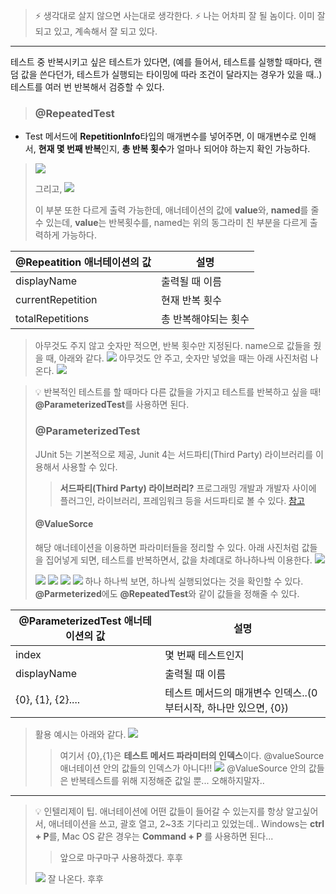 > ⚡ 생각대로 살지 않으면 사는대로 생각한다.
> ⚡ 나는 어차피 잘 될 놈이다. 이미 잘 되고 있고, 계속해서 잘 되고 있다.

---

테스트 중 반복시키고 싶은 테스트가 있다면, (예를 들어서, 테스트를 실행할 때마다, 랜덤 값을 쓴다던가, 테스트가 실행되는 타이밍에 따라 조건이 달라지는 경우가 있을 때..)
테스트를 여러 번 반복해서 검증할 수 있다.

> ### @RepeatedTest
* Test 메서드에 **RepetitionInfo**타입의 매개변수를 넣어주면, 이 매개변수로 인해서, **현재 몇 번째 반복**인지, **총 반복 횟수**가 얼마나 되어야 하는지 확인 가능하다.
>![](https://velog.velcdn.com/images/tjdtn4484/post/0c88590c-05a4-4413-b79f-5a29dd0be2db/image.png)
>
> 그리고,
> ![](https://velog.velcdn.com/images/tjdtn4484/post/cebc4825-7095-4515-bd7f-3c309b7b5145/image.png)
>
> 이 부분 또한 다르게 출력 가능한데,
> 애너테이션의 값에 **value**와, **named**를 줄 수 있는데, **value**는 반복횟수를, named는 위의 동그라미 친 부분을 다르게 출력하게 가능하다.
> 
|**@Repeatition 애너테이션의 값**|설명|
|-|-|
|displayName|출력될 때 이름|
|currentRepetition|현재 반복 횟수|
|totalRepetitions|총 반복해야되는 횟수|
> 아무것도 주지 않고 숫자만 적으면, 반복 횟수만 지정된다.
> name으로 값들을 줬을 때, 아래와 같다.
![](https://velog.velcdn.com/images/tjdtn4484/post/36f3ae61-5521-4848-a931-f231157c4617/image.png)
> 아무것도 안 주고, 숫자만 넣었을 때는 아래 사진처럼 나온다.
![](https://velog.velcdn.com/images/tjdtn4484/post/167c2103-dcfe-484a-8a00-2cccfc9ba4f9/image.png)

> 💡 반복적인 테스트를 할 때마다 다른 값들을 가지고 테스트를 반복하고 싶을 때! **@ParameterizedTest**를 사용하면 된다.
>
> ### @ParameterizedTest
> JUnit 5는 기본적으로 제공, Junit 4는 서드파티(Third Party) 라이브러리를 이용해서 사용할 수 있다.
>
>> **서드파티(Third Party) 라이브러리?**
>> 프로그래밍 개발과 개발자 사이에 플러그인, 라이브러리, 프레임워크 등을 서드파티로 볼 수 있다.
[참고](https://maybe-b50.tistory.com/83)
>
> #### @ValueSorce
> 해당 애너테이션을 이용하면 파라미터들을 정리할 수 있다.
> 아래 사진처럼 값들을 집어넣게 되면, 테스트를 반복하면서, 값을 차례대로 하나하나씩 이용한다.
> ![](https://velog.velcdn.com/images/tjdtn4484/post/29e9bc3b-02da-4b02-9ca6-befefb12fe65/image.png)
>
>![](https://velog.velcdn.com/images/tjdtn4484/post/5d8c1030-77dc-4150-a30b-8848d5796ab0/image.png)
>![](https://velog.velcdn.com/images/tjdtn4484/post/a30c33b5-f037-45d1-bbce-e1012e1ed69b/image.png)
> ![](https://velog.velcdn.com/images/tjdtn4484/post/9422f6b8-fc29-4b6e-810b-f666595f82d7/image.png)
>![](https://velog.velcdn.com/images/tjdtn4484/post/35354337-1df1-4243-b150-87bccfa4c196/image.png)
> 하나 하나씩 보면, 하나씩 실행되었다는 것을 확인할 수 있다.
> **@Parmeterized**에도 **@RepeatedTest**와 같이 값들을 정해줄 수 있다. 
> 
|**@ParameterizedTest 애너테이션의 값**|설명|
|-|-|
|index|몇 번째 테스트인지|
|displayName|출력될 때 이름|
|{0}, {1}, {2}....|테스트 메서드의 매개변수 인덱스..(0부터시작, 하나만 있으면, {0})|
>
> 활용 예시는 아래와 같다.
![](https://velog.velcdn.com/images/tjdtn4484/post/36af089a-2c5a-43b8-ade2-e584a75f827e/image.png)
> > 여기서 {0},{1}은 **테스트 메서드 파라미터의 인덱스**이다.
> > @valueSource애너테이션 안의 값들의 인덱스가 아니다!!
> > ![](https://velog.velcdn.com/images/tjdtn4484/post/42765e54-8f54-46bd-b0ef-13431cc239b8/image.png)
> > @ValueSource 안의 값들은 반복테스트를 위해 지정해준 값일 뿐... 오해하지말자..

---
> 💡 인텔리제이 팁.
> 애너테이션에 어떤 값들이 들어갈 수 있는지를 항상 알고싶어서, 애너테이션을 쓰고, 괄호 열고, 2~3초 기다리고 있었는데.. 
Windows는 **ctrl + P**를, 
Mac OS 같은 경우는 **Command + P** 를 사용하면 된다...
>> 앞으로 마구마구 사용하겠다. 후후
>
>![](https://velog.velcdn.com/images/tjdtn4484/post/8c8dc165-e87e-40be-b092-6a1df7167eaa/image.png)
잘 나온다. 후후


